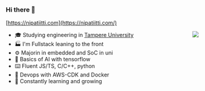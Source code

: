 ### Hi there 👋

[https://nipatiitti.com](https://nipatiitti.com/)

<img align="right" src="https://github-readme-stats.vercel.app/api?username=nipatiitti&count_private=true&show_icons=true&hide_title=true" />

- 🎓 Studying engineering in [Tampere University](https://www.tuni.fi/en)
- 🏭 I'm Fullstack leaning to the front
- ⚙️ Majorin in embedded and SoC in uni
- 🧠 Basics of AI with tensorflow
- ⌨️ Fluent JS/TS, C/C++, python
- 🔮 Devops with AWS-CDK and Docker 
- 🌱 Constantly learning and growing
